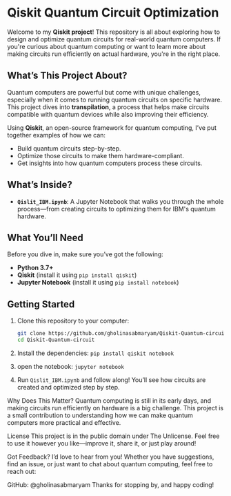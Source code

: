 # Qiskit Quantum Circuit Optimization  

Welcome to my **Qiskit project**! This repository is all about exploring how to design and optimize quantum circuits for real-world quantum computers. If you're curious about quantum computing or want to learn more about making circuits run efficiently on actual hardware, you're in the right place.  

## What’s This Project About?  
Quantum computers are powerful but come with unique challenges, especially when it comes to running quantum circuits on specific hardware. This project dives into **transpilation**, a process that helps make circuits compatible with quantum devices while also improving their efficiency.  

Using **Qiskit**, an open-source framework for quantum computing, I’ve put together examples of how we can:  
- Build quantum circuits step-by-step.  
- Optimize those circuits to make them hardware-compliant.  
- Get insights into how quantum computers process these circuits.  

## What’s Inside?  
- **`Qislit_IBM.ipynb`**: A Jupyter Notebook that walks you through the whole process—from creating circuits to optimizing them for IBM's quantum hardware.  

## What You’ll Need  
Before you dive in, make sure you’ve got the following:  
- **Python 3.7+**  
- **Qiskit** (install it using `pip install qiskit`)  
- **Jupyter Notebook** (install it using `pip install notebook`)  

## Getting Started  
1. Clone this repository to your computer:  
   ```bash  
   git clone https://github.com/gholinasabmaryam/Qiskit-Quantum-circuit.git  
   cd Qiskit-Quantum-circuit
   
2. Install the dependencies:
  ```pip install qiskit notebook```  

4. open the notebook:
  ```jupyter notebook```

5. Run ```Qislit_IBM.ipynb``` and follow along!
 You’ll see how circuits are created and optimized step by step.

Why Does This Matter?
Quantum computing is still in its early days, and making circuits run efficiently on hardware is a big challenge. This project is a small contribution to understanding how we can make quantum computers more practical and effective.

License
This project is in the public domain under The Unlicense. Feel free to use it however you like—improve it, share it, or just play around!

Got Feedback?
I’d love to hear from you! Whether you have suggestions, find an issue, or just want to chat about quantum computing, feel free to reach out:

GitHub: @gholinasabmaryam
Thanks for stopping by, and happy coding!

